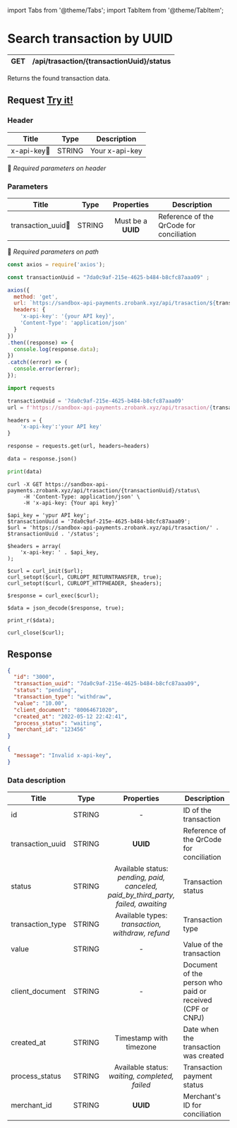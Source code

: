 import Tabs from '@theme/Tabs';
import TabItem from '@theme/TabItem';

# Search transaction by UUID

| GET      | /api/trasaction/{transactionUuid}/status |
| --------- | ----------- |

Returns the found transaction data.


## Request <a href="https://sandbox-api-payments.zrobank.xyz/api/documentation" class="try-btn">Try it!</a>
### Header

| Title                                | Type       | Description    |
| ------------------------------------ | :---------:|--------------- |
| x-api-key:small_orange_diamond:      | STRING     | Your x-api-key |
:small_orange_diamond: *Required parameters on header*


### Parameters
| Title                                  | Type        |Properties         | Description                             |
| -------------------------------------- | :---------: |:-----------------:| ----------------------------------------|
| transaction_uuid:small_orange_diamond: | STRING      |Must be a **UUID** | Reference of the QrCode for conciliation|
:small_orange_diamond: *Required parameters on path*


<Tabs>
<TabItem value="js" label="NodeJS">

```js title=Axios
const axios = require('axios');

const transactionUuid = "7da0c9af-215e-4625-b484-b8cfc87aaa09" ;

axios({
  method: 'get',
  url: `https://sandbox-api-payments.zrobank.xyz/api/trasaction/${transactionUuid}/status`,
  headers: {
    'x-api-key': '{your API key}',
    'Content-Type': 'application/json'
  }
})
.then((response) => {
  console.log(response.data);
})
.catch((error) => {
  console.error(error);
});
```
</TabItem>
<TabItem value="py" label="Python">

```python title=Requests
import requests

transactionUuid = '7da0c9af-215e-4625-b484-b8cfc87aaa09'
url = f'https://sandbox-api-payments.zrobank.xyz/api/trasaction/{transactionUuid}/status'

headers = {
    'x-api-key':'your API key'
}

response = requests.get(url, headers=headers)

data = response.json()

print(data)
```
</TabItem>
<TabItem value="shell" label="Shell">

```shell title=CURL
curl -X GET https://sandbox-api-payments.zrobank.xyz/api/trasaction/{transactionUuid}/status\
     -H 'Content-Type: application/json' \
     -H 'x-api-key: {Your api key}'
```
</TabItem>
<TabItem value="php" label="PHP">

```shell title=CURL
$api_key = 'ypur API key';
$transactionUuid = '7da0c9af-215e-4625-b484-b8cfc87aaa09';
$url = 'https://sandbox-api-payments.zrobank.xyz/api/trasaction/' . $transactionUuid . '/status';

$headers = array(
    'x-api-key: ' . $api_key,
);

$curl = curl_init($url);
curl_setopt($curl, CURLOPT_RETURNTRANSFER, true);
curl_setopt($curl, CURLOPT_HTTPHEADER, $headers);

$response = curl_exec($curl);

$data = json_decode($response, true);

print_r($data);

curl_close($curl);
```
</TabItem>
</Tabs>

## Response

<Tabs>
<TabItem value="201" label="201">

```json  title=/api/trasaction/{transactionUuid}/status
{
  "id": "3000",
  "transaction_uuid": "7da0c9af-215e-4625-b484-b8cfc87aaa09",
  "status": "pending",
  "transaction_type": "withdraw",
  "value": "10.00",
  "client_document": "80064671020",
  "created_at": "2022-05-12 22:42:41",
  "process_status": "waiting",
  "merchant_id": "123456"
}
```
</TabItem>
<TabItem value="401" label="401">

```json  title=/api/trasaction/{transactionUuid}/status
{
  "message": "Invalid x-api-key",
}
```
</TabItem>
</Tabs>

### Data description

| Title            | Type       | Properties                                                                               | Description |
| ---------------- | :---------:|:---------------------------------------------------------------------------------------: | --------------------------------------------------------- |
| id               | STRING     | -                                                                                        | ID of the transaction                                     |
| transaction_uuid | STRING     | **UUID**                                                                                 | Reference of the QrCode for conciliation                  |
| status           | STRING     | Available status: <br/> *pending, paid, canceled, paid_by_third_party, failed, awaiting* | Transaction status                                        |
| transaction_type | STRING     | Available types: <br/>*transaction, withdraw, refund*                                    | Transaction type                                          |
| value            | STRING     | -                                                                                        | Value of the transaction                                  |
| client_document  | STRING     | -                                                                                        | Document of the person who paid or received (CPF or CNPJ) |
| created_at       | STRING     | Timestamp with timezone                                                                  | Date when the transaction was created                     |
| process_status   | STRING     |Available status: <br/>*waiting, completed, failed*                                       | Transaction payment status                                |
| merchant_id      | STRING     | **UUID**                                                                                 |  Merchant's ID for conciliation                           |